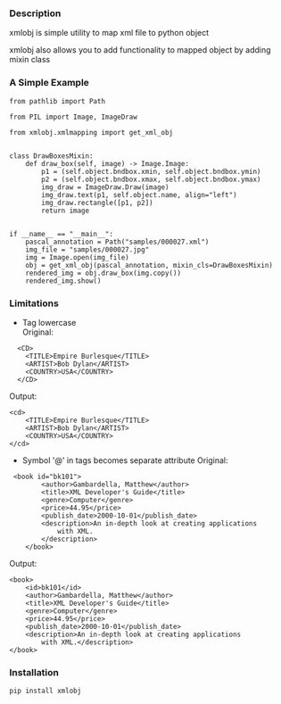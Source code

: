 ### Description
xmlobj is simple utility to map xml file to python object

xmlobj also allows you to add functionality to mapped object by adding mixin class

### A Simple Example
```
from pathlib import Path

from PIL import Image, ImageDraw

from xmlobj.xmlmapping import get_xml_obj


class DrawBoxesMixin:
    def draw_box(self, image) -> Image.Image:
        p1 = (self.object.bndbox.xmin, self.object.bndbox.ymin)
        p2 = (self.object.bndbox.xmax, self.object.bndbox.ymax)
        img_draw = ImageDraw.Draw(image)
        img_draw.text(p1, self.object.name, align="left")
        img_draw.rectangle([p1, p2])
        return image


if __name__ == "__main__":
    pascal_annotation = Path("samples/000027.xml")
    img_file = "samples/000027.jpg"
    img = Image.open(img_file)
    obj = get_xml_obj(pascal_annotation, mixin_cls=DrawBoxesMixin)
    rendered_img = obj.draw_box(img.copy())
    rendered_img.show()

```

### Limitations

* Tag lowercase  
Original:
```
  <CD>
    <TITLE>Empire Burlesque</TITLE>
    <ARTIST>Bob Dylan</ARTIST>
    <COUNTRY>USA</COUNTRY>
  </CD>
```
Output:
```
<cd>
    <TITLE>Empire Burlesque</TITLE>
    <ARTIST>Bob Dylan</ARTIST>
    <COUNTRY>USA</COUNTRY>
</cd>
```
* Symbol '@' in tags becomes separate attribute 
Original:
```
 <book id="bk101">
        <author>Gambardella, Matthew</author>
        <title>XML Developer's Guide</title>
        <genre>Computer</genre>
        <price>44.95</price>
        <publish_date>2000-10-01</publish_date>
        <description>An in-depth look at creating applications
            with XML.
        </description>
    </book>
```
Output:
```
<book>
    <id>bk101</id>
    <author>Gambardella, Matthew</author>
    <title>XML Developer's Guide</title>
    <genre>Computer</genre>
    <price>44.95</price>
    <publish_date>2000-10-01</publish_date>
    <description>An in-depth look at creating applications
        with XML.</description>
</book>
```

### Installation
```
pip install xmlobj
```